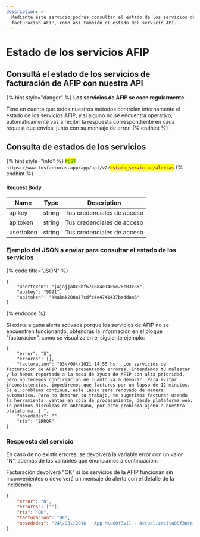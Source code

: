 ```yaml
---
description: >-
  Mediante éste servicio podrás consultar el estado de los servicios de
  facturación AFIP, como así también el estado del servicio API.
---
```


# Estado de los servicios AFIP

## Consultá el estado de los servicios de facturación de AFIP con nuestra API

{% hint style="danger" %}
**Los servicios de AFIP se caen regularmente.**

Tene en cuenta que todos nuestros métodos controlan internamente el estado de los servicios AFIP, y si alguno no se encuentra operativo, automáticamente vas a recibir la respuesta correspondiente en cada request que envíes, junto con su mensaje de error.
{% endhint %}

## Consulta de estados de los servicios

{% hint style="info" %}
<mark style="color:green;">`POST`</mark> `https://www.tusfacturas.app/app/api/v2/`<mark style="color:purple;">`estado_servicios/alertas`</mark>
{% endhint %}

#### Request Body

| Name      | Type   | Description                |
| --------- | ------ | -------------------------- |
| apikey    | string | Tus credenciales de acceso |
| apitoken  | string | Tus credenciales de acceso |
| usertoken | string | Tus credenciales de acceso |

### Ejemplo del JSON a enviar para consultar el estado de los servicios

{% code title="JSON" %}
```
{
	"usertoken": "jajajja8c8bf67c884e1405e26c03c85",
	"apikey": "9991",
	"apitoken": "kkakak208a17cdfc4e4741437baddaa6"
}

```
{% endcode %}

Si existe alguna alerta activada porque los servicios de AFIP no se encuentren funcionando, obtendrás la información en el bloque "facturacion", como se visualiza en el siguiente ejemplo:

```
{
	"error": "S",
	"errores": [],
	"facturacion": "03\/08\/2021 14:55 hs.  Los servicios de facturacion de AFIP estan presentando errores. Entendemos tu malestar y lo hemos reportado a la mesa de ayuda de AFIP con alta prioridad, pero no tenemos confirmacion de cuanto va a demorar. Para evitar inconsistencias, impediremos que factures por un lapso de 12 minutos. Si el problema continua, este lapso sera renovado de manera automatica. Para no demorar tu trabajo, te sugerimos facturar usando la herramienta: ventas en cola de procesamiento, desde plataforma web. Te pedimos disculpas de antemano, por este problema ajeno a nuestra plataforma. | ",
	"novedades": "",
	"rta": "ERROR"
}
```

### Respuesta del servicio

En caso de no existir errores, se devolverá la variable error con un valor "N", además de las variables que enunciamos a continuación.

Facturación devolverá "OK" si los servicios de la AFIP funcionan sin inconvenientes o devolverá un mensaje de alerta con el detalle de la incidencia.

```json
{
	"error": "N",
	"errores": [""],
	"rta": "OK",
	"facturacion": "OK",
	"novedades": "24\/03\/2016 | App M\u00f3vil - Actualizaci\u00f3nYa se encuentra disponible para Iphone\/Ipad , la version 2.1 de nuestra app m\u00f3vil.  Descargala! 17\/03\/2016 | Reclamo de deudas autom\u00e1tico: Ahora podes indicar la cantidad de dias desde cuando el sistema empieza a reclamarle a tu cliente la deuda. Ingres\u00e1 a cliente y configuralo ",
}
```

